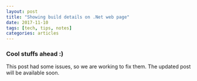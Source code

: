 ```yaml
---
layout: post
title: "Showing build details on .Net web page"
date: 2017-11-10
tags: [tech, tips, notes]
categories: articles
---
```


### Cool stuffs ahead :)

This post had some issues, so we are working to fix them. The updated post will be available soon.